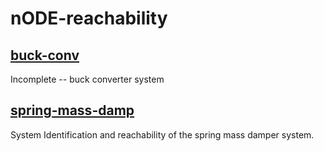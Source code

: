 # nODE-reachability

## [buck-conv](https://github.com/pkrobinette/nODE-reachability/tree/main/buck_conv)
Incomplete -- buck converter system

## [spring-mass-damp](https://github.com/pkrobinette/nODE-reachability/tree/main/spring_mass_damp)
System Identification and reachability of the spring mass damper system.
